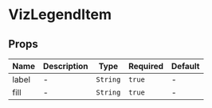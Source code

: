 # VizLegendItem

## Props

<!-- @vuese:VizLegendItem:props:start -->
|Name|Description|Type|Required|Default|
|---|---|---|---|---|
|label|-|`String`|`true`|-|
|fill|-|`String`|`true`|-|

<!-- @vuese:VizLegendItem:props:end -->


